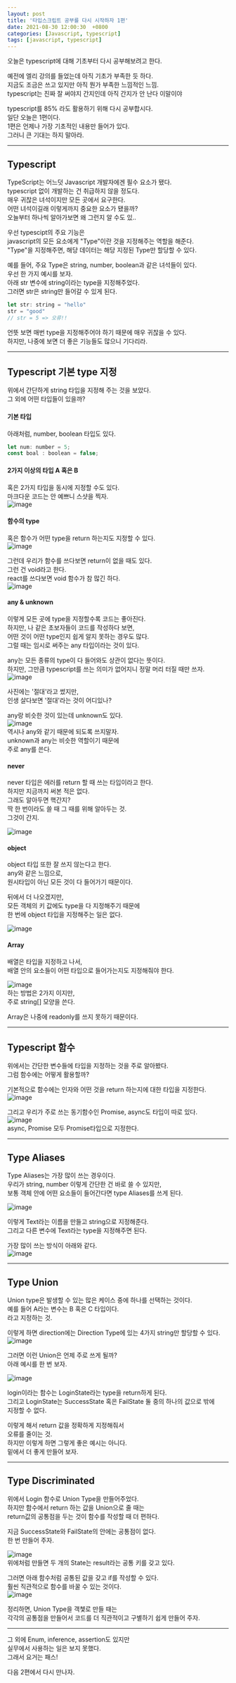 ```yaml
---
layout: post
title: '타입스크립트 공부를 다시 시작하자 1편'
date: 2021-08-30 12:00:30  +0800
categories: [Javascript, typescript]
tags: [javascript, typescript]
---
```


오늘은 typescript에 대해 기초부터 다시 공부해보려고 한다.  

예전에 엘리 강의를 들었는데 아직 기초가 부족한 듯 하다.  
지금도 조금은 쓰고 있지만 아직 뭔가 부족한 느낌적인 느낌.  
typescript는 진짜 잘 써야지 간지인데 아직 간지가 안 난다 이말이야  

typescript를 85% 라도 활용하기 위해 다시 공부합시다.  
일단 오늘은 1편이다.  
1편은 언제나 가장 기초적인 내용만 들어가 있다.  
그러니 큰 기대는 하지 말아라.  

---

## **Typescript**

TypeScript는 어느덧 Javascript 개발자에겐 필수 요소가 됐다.  
typescript 없이 개발하는 건 취급하지 않을 정도다.  
매우 귀찮은 녀석이지만 모든 곳에서 요구한다.  
어떤 녀석이길래 이렇게까지 중요한 요소가 됐을까?  
오늘부터 하나씩 알아가보면 왜 그런지 알 수도 있..  

우선 typescipt의 주요 기능은  
javascript의 모든 요소에게 "Type"이란 것을 지정해주는 역할을 해준다.  
"Type"을 지정해주면, 해당 데이터는 해당 지정된 Type만 할당할 수 있다.  

예를 들어, 주요 Type은 string, number, boolean과 같은 녀석들이 있다.  
우선 한 가지 예시를 보자.  
아래 str 변수에 string이라는 type을 지정해주었다.  
그러면 str은 string만 들어갈 수 있게 된다.  
```js
let str: string = "hello"
str = "good"
// str = 5 => 오류!!
```

언뜻 보면 매번 type을 지정해주어야 하기 때문에 매우 귀찮을 수 있다.  
하지만, 나중에 보면 더 좋은 기능들도 많으니 기다리라.  

--- 

## **Typescript 기본 type 지정**

위에서 간단하게 string 타입을 지정해 주는 것을 보았다.  
그 외에 어떤 타입들이 있을까?  


#### **기본 타입**  
아래처럼, number, boolean 타입도 있다.    
```js
let num: number = 5;
const boal : boolean = false;
```

#### **2가지 이상의 타입 A 혹은 B**  
혹은 2가지 타입을 동시에 지정할 수도 있다.  
마크다운 코드는 안 예쁘니 스샷을 찍자.  
![image](/assets/img/sample/type1.png)  

#### **함수의 type**  
혹은 함수가 어떤 type을 return 하는지도 지정할 수 있다.  
![image](/assets/img/sample/type2.png)  

그런데 우리가 함수를 쓰다보면 return이 없을 때도 있다.  
그런 건 void라고 한다.  
react를 쓰다보면 void 함수가 참 많긴 하다.  
![image](/assets/img/sample/type3.png)  

#### **any & unknown**  
이렇게 모든 곳에 type을 지정할수록 코드는 좋아진다.  
하지만, 나 같은 초보자들이 코드를 작성하다 보면,  
어떤 것이 어떤 type인지 쉽게 알지 못하는 경우도 많다.  
그럴 때는 임시로 써주는 any 타입이라는 것이 있다.  

any는 모든 종류의 type이 다 들어와도 상관이 없다는 뜻이다.  
하지만, 그만큼 typescript를 쓰는 의미가 없어지니 정말 머리 터질 때만 쓰자.  
![image](/assets/img/sample/type4.png)  

사진에는 '절대'라고 썼지만,  
인생 살다보면 '절대'라는 것이 어디있나?  

any랑 비슷한 것이 있는데 unknown도 있다.  
![image](/assets/img/sample/type5.png)  
역시나 any와 같기 때문에 되도록 쓰지말자.  
unknown과 any는 비슷한 역할이기 때문에  
주로 any를 쓴다.  

#### **never**  

never 타입은 에러를 return 할 때 쓰는 타입이라고 한다.  
하지만 지금까지 써본 적은 없다.  
그래도 알아두면 핵간지?  
딱 한 번이라도 쓸 때 그 때를 위해 알아두는 것.  
그것이 간지.  

![image](/assets/img/sample/type6.png)  

#### **object**  

object 타입 또한 잘 쓰지 않는다고 한다.  
any와 같은 느낌으로,  
원시타입이 아닌 모든 것이 다 들어가기 때문이다.  

뒤에서 더 나오겠지만,  
모든 객체의 키 값에도 type을 다 지정해주기 때문에  
한 번에 object 타입을 지정해주는 일은 없다.  

![image](/assets/img/sample/type7.png)  

#### **Array**

배열은 타입을 지정하고 나서,  
배열 안의 요소들이 어떤 타입으로 들어가는지도 지정해줘야 한다.  

![image](/assets/img/sample/type10.png)  
하는 방법은 2가지 이지만,  
주로 string[] 모양을 쓴다.  

Array<number>은 나중에 readonly를 쓰지 못하기 때문이다.  

---

## **Typescript 함수**  

위에서는 간단한 변수들에 타입을 지정하는 것을 주로 알아봤다.  
그럼 함수에는 어떻게 활용할까?  

기본적으로 함수에는 인자와 어떤 것을 return 하는지에 대한 타입을 지정한다.  
![image](/assets/img/sample/type8.png)  

그리고 우리가 주로 쓰는 동기함수인 Promise, async도 타입이 따로 있다.  
![image](/assets/img/sample/type9.png)  
async, Promise 모두 Promise타입으로 지정한다.  

---

## **Type Aliases**  

Type Aliases는 가장 많이 쓰는 경우이다.  
우리가 string, number 이렇게 간단한 건 바로 쓸 수 있지만,  
보통 객체 안에 어떤 요소들이 들어간다면 type Aliases를 쓰게 된다.  

![image](/assets/img/sample/type11.png)  

이렇게 Text라는 이름을 만들고 string으로 지정해준다.  
그리고 다른 변수에 Text라는 type을 지정해주면 된다.  

가장 많이 쓰는 방식이 아래와 같다.  
![image](/assets/img/sample/type12.png)  

---

## **Type Union**  

Union type은 발생할 수 있는 많은 케이스 중에 하나를 선택하는 것이다.  
예를 들어 A라는 변수는 B 혹은 C 타입이다.  
라고 지정하는 것.  

이렇게 하면 direction에는 Direction Type에 있는 4가지 string만 할당할 수 있다.  
![image](/assets/img/sample/type13.png)  

그러면 이런 Union은 언제 주로 쓰게 될까?  
아래 예시를 한 번 보자.  

![image](/assets/img/sample/type14.png)  

login이라는 함수는 LoginState라는 type을 return하게 된다.  
그리고 LoginState는 SuccessState 혹은 FailState 둘 중의 하나의 값으로 밖에  
지정할 수 없다.  

이렇게 해서 return 값을 정확하게 지정해줘서  
오류를 줄이는 것.  
하지만 이렇게 하면 그렇게 좋은 예시는 아니다.  
밑에서 더 좋게 만들어 보자.  

---

## **Type Discriminated**  

위에서 Login 함수로 Union Type을 만들어주었다.  
하지만 함수에서 return 하는 값을 Union으로 줄 때는  
return값의 공통점을 두는 것이 함수를 작성할 때 더 편하다.  

지금 SuccessState와 FailState의 안에는 공통점이 없다.  
한 번 만들어 주자.  

![image](/assets/img/sample/type15.png)  
위에처럼 만들면 두 개의 State는 result라는 공통 키를 갖고 있다.  

그러면 아래 함수처럼 공통된 값을 갖고 if를 작성할 수 있다.  
훨씬 직관적으로 함수를 바꿀 수 있는 것이다.  
![image](/assets/img/sample/type16.png)  

정리하면, Union Type을 객쳋로 만들 때는  
각각의 공통점을 만들어서 코드를 더 직관적이고 구별하기 쉽게 만들어 주자.  

---

그 외에 Enum, inference, assertion도 있지만  
실무에서 사용하는 일은 보지 못했다.  
그래서 요거는 패스!  

다음 2편에서 다시 만나자.  

